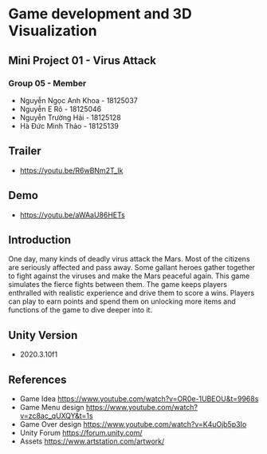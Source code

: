# Game development and 3D Visualization

## Mini Project 01 - Virus Attack

### Group 05 - Member

- Nguyễn Ngọc Anh Khoa - 18125037
- Nguyễn E Rô - 18125046
- Nguyễn Trường Hải - 18125128
- Hà Đức Minh Thảo - 18125139

## Trailer
- https://youtu.be/R6wBNm2T_lk


## Demo
- https://youtu.be/aWAaU86HETs


## Introduction 
One day, many kinds of deadly virus attack the Mars. Most of the citizens are seriously affected and
pass away. Some gallant heroes gather together to fight against the viruses and make the Mars peaceful
again. This game simulates the fierce fights between them. The game keeps players enthralled with
realistic experience and drive them to score a wins. Players can play to earn points and spend them on
unlocking more items and functions of the game to dive deeper into it.

## Unity Version
- 2020.3.10f1

## References
- Game Idea https://www.youtube.com/watch?v=OR0e-1UBEOU&t=9968s
- Game Menu design https://www.youtube.com/watch?v=zc8ac_qUXQY&t=1s
- Game Over design https://www.youtube.com/watch?v=K4uOjb5p3Io
- Unity Forum https://forum.unity.com/
- Assets https://www.artstation.com/artwork/
